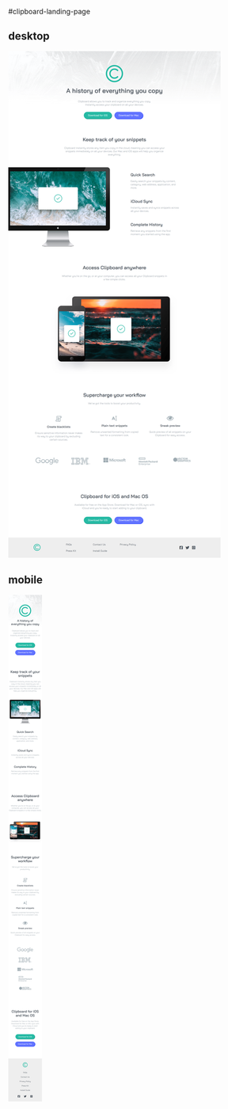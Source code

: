 #clipboard-landing-page

## desktop
![desktop-design](https://github.com/EngNada-S/Front-End-Mentor-Challenges/blob/main/clipboard-landing-page/design/desktop-design.png?raw=true)

## mobile
![mobile-design](https://github.com/EngNada-S/Front-End-Mentor-Challenges/blob/main/clipboard-landing-page/design/mobile-design.png?raw=true)
